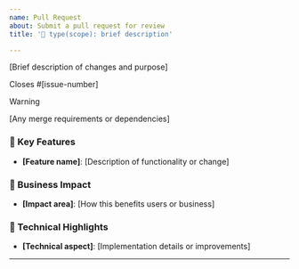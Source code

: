 ```yaml
---
name: Pull Request
about: Submit a pull request for review
title: '🔄 type(scope): brief description'

---
```


[Brief description of changes and purpose]

Closes #[issue-number]

> [!WARNING]
>
> [Any merge requirements or dependencies]

### 🎯 Key Features

- **[Feature name]**: [Description of functionality or change]

### 💼 Business Impact

- **[Impact area]**: [How this benefits users or business]

### 🔧 Technical Highlights

- **[Technical aspect]**: [Implementation details or improvements]

---

